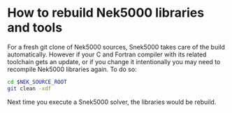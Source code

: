 # How to rebuild Nek5000 libraries and tools

For a fresh git clone of Nek5000 sources, Snek5000 takes care of the build
automatically. However if your C and Fortran compiler with its related toolchain gets an
update, or if you change it intentionally you may need to recompile Nek5000 libraries
again. To do so:

```sh
cd $NEK_SOURCE_ROOT
git clean -xdf
```

Next time you execute a Snek5000 solver, the libraries would be rebuild.
